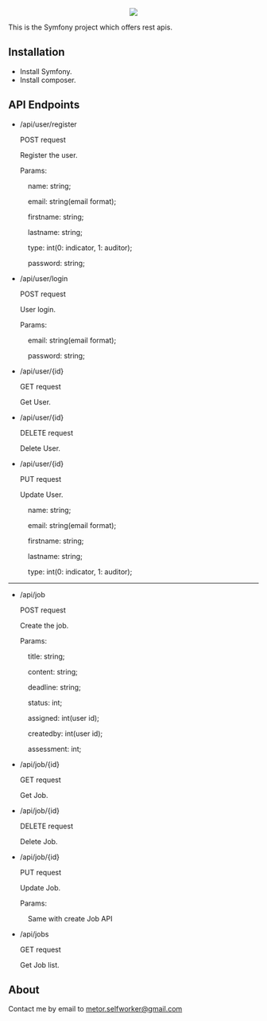 <p align="center"><a href="https://symfony.com" target="_blank">
    <img src="https://symfony.com/logos/symfony_black_02.svg">
</a></p>

This is the Symfony project which offers rest apis.

Installation
------------

* Install Symfony.
* Install composer.

API Endpoints
-------------

* /api/user/register

  POST request

  Register the user.

  Params:

    &nbsp;&nbsp;&nbsp;&nbsp;name: string;

    &nbsp;&nbsp;&nbsp;&nbsp;email: string(email format);

    &nbsp;&nbsp;&nbsp;&nbsp;firstname: string;

    &nbsp;&nbsp;&nbsp;&nbsp;lastname: string;

    &nbsp;&nbsp;&nbsp;&nbsp;type: int(0: indicator, 1: auditor);

    &nbsp;&nbsp;&nbsp;&nbsp;password: string;

* /api/user/login

  POST request

  User login.

  Params:

    &nbsp;&nbsp;&nbsp;&nbsp;email: string(email format);

    &nbsp;&nbsp;&nbsp;&nbsp;password: string;

* /api/user/{id}

  GET request

  Get User.

* /api/user/{id}

  DELETE request

  Delete User.

* /api/user/{id}

  PUT request

  Update User.

    &nbsp;&nbsp;&nbsp;&nbsp;name: string;

    &nbsp;&nbsp;&nbsp;&nbsp;email: string(email format);

    &nbsp;&nbsp;&nbsp;&nbsp;firstname: string;

    &nbsp;&nbsp;&nbsp;&nbsp;lastname: string;

    &nbsp;&nbsp;&nbsp;&nbsp;type: int(0: indicator, 1: auditor);
-------------
* /api/job

  POST request

  Create the job.

  Params:

    &nbsp;&nbsp;&nbsp;&nbsp;title: string;

    &nbsp;&nbsp;&nbsp;&nbsp;content: string;

    &nbsp;&nbsp;&nbsp;&nbsp;deadline: string;

    &nbsp;&nbsp;&nbsp;&nbsp;status: int;

    &nbsp;&nbsp;&nbsp;&nbsp;assigned: int(user id);

    &nbsp;&nbsp;&nbsp;&nbsp;createdby: int(user id);

    &nbsp;&nbsp;&nbsp;&nbsp;assessment: int;

* /api/job/{id}

  GET request

  Get Job.

* /api/job/{id}

  DELETE request

  Delete Job.

* /api/job/{id}

  PUT request

  Update Job.

  Params:

  &nbsp;&nbsp;&nbsp;&nbsp;Same with create Job API

* /api/jobs

  GET request

  Get Job list.

About
-------------

Contact me by email to metor.selfworker@gmail.com
